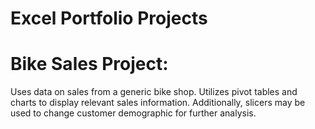 # Excel Portfolio Projects

# Bike Sales Project:
Uses data on sales from a generic bike shop. Utilizes pivot tables and charts to display relevant sales information. Additionally, slicers may be used to change customer demographic for further analysis. 
